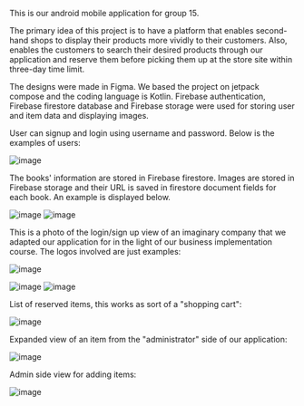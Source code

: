 This is our android mobile application for group 15. 

The primary idea of this project is to have a platform that enables second-hand shops to display their products more vividly to their customers. Also, enables the customers to search their desired products through our application and reserve them before picking them up at the store site within three-day time limit. 

The designs were made in Figma. We based the project on jetpack compose and the coding language is Kotlin. 
Firebase authentication, Firebase firestore database and Firebase storage were used for storing user and item data and displaying images. 

User can signup and login using username and password. Below is the examples of users:

![image](https://user-images.githubusercontent.com/78967184/164460162-f315f20e-1d3e-4d1e-bb97-e28876e4bb26.png)

The books' information are stored in Firebase firestore. Images are stored in Firebase storage and their URL is saved in firestore document fields for each book. 
An example is displayed below. 

![image](https://user-images.githubusercontent.com/78967184/164458706-e5c3d8ec-1e0c-4cb6-8ac7-6a582dd13ec1.png)
![image](https://user-images.githubusercontent.com/78967184/164516320-2b5c4d74-e55f-40d1-af03-4acdd4f3dfa9.png)

This is a photo of the login/sign up view of an imaginary company that we adapted our application for in the light of our business implementation course. The logos involved are just examples:

![image](https://user-images.githubusercontent.com/67232776/164683031-1b55b4ab-183c-434f-9f0b-1fadd3e02337.png)

![image](https://user-images.githubusercontent.com/67232776/164683333-481161de-0a02-4342-a29f-ecfe98d29a7d.png)
![image](https://user-images.githubusercontent.com/67232776/164683464-d4ec0a8c-ebbe-4df2-8e5c-4f6ba27612a3.png)

List of reserved items, this works as sort of a "shopping cart":

![image](https://user-images.githubusercontent.com/67232776/164683586-3d1aacdb-6d5e-48a5-a6a4-9c6a87da7d2f.png)

Expanded view of an item from the "administrator" side of our application:

![image](https://user-images.githubusercontent.com/67232776/164683637-598f8946-813b-450e-a4dd-fcf5aacae3cc.png)

Admin side view for adding items:

![image](https://user-images.githubusercontent.com/67232776/164683680-e764eae4-89d8-4c1a-859a-d1acfee67949.png)
